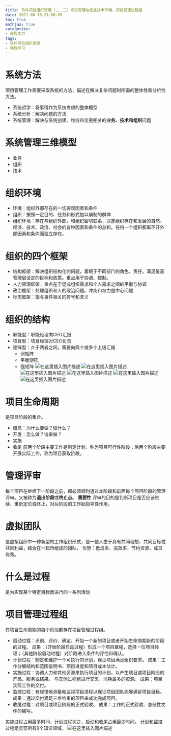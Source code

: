 ```yaml
---
title: 软件项目组织管理（二、三）项目管理与信息技术环境、项目管理过程组
date: 2021-06-18 21:56:05
toc: true
mathjax: true
categories:
- 课程学习
tags:
- 软件项目组织管理
- 课程学习
---
```


# 系统方法
项目管理工作需要采取系统的方法，描述在解决复杂问题时所需的整体性和分析性方法。
- 系统哲学：将事情作为系统考虑的整体模型
- 系统分析：解决问题的方法
- 系统管理：解决与系统创建、维持和变更相关的**业务、技术和组织**问题
# 系统管理三维模型
- 业务
- 组织
- 技术
# 组织环境
- 环境：组织外部存在的一切客观因素和条件
- 组织：按照一定目的、任务和形式加以编制的群体
- 组织环境：存在与组织外部，和组织密切联系，决定组织存在和发展的自然、经济、技术、政治、社会的各种因素和条件的总和。任何一个组织都离不开外部因素和条件而独立存在。
# 组织的四个框架
- 结构框架：解决组织结构化的问题，着眼于不同部门的角色、责任，满足最高管理层设定的目标和政策。重点用于协调、控制。
- 人力资源框架：重点在于促成组织需求和个人需求之间的平衡与协调
- 政治框架：处理组织和人的政治问题。冲突和权力是中心问题
- 标志框架：指与事件相关的符号和含义
# 组织的结构
- 职能型：职能经理向CEO汇报
- 项目型：项目经理对CEO负责
- 矩阵型：介于两者之间，需要向两个或多个上级汇报
  - 弱矩阵
  - 平衡矩阵
  - 强矩阵
![在这里插入图片描述](https://raw.githubusercontent.com/buttering/EasyBlogs/master/asset/pictures/a4fac9edc1c55b5e8ac808ed729cbf15/c951a201a9a4ef30306ab1dc2b937a6e.png)
![在这里插入图片描述](https://raw.githubusercontent.com/buttering/EasyBlogs/master/asset/pictures/a4fac9edc1c55b5e8ac808ed729cbf15/13c685b99da6dd74fcc097263185cd83.png)
![在这里插入图片描述](https://raw.githubusercontent.com/buttering/EasyBlogs/master/asset/pictures/a4fac9edc1c55b5e8ac808ed729cbf15/929a0185734c1b71f39df7274e481897.png)
![在这里插入图片描述](https://raw.githubusercontent.com/buttering/EasyBlogs/master/asset/pictures/a4fac9edc1c55b5e8ac808ed729cbf15/ce5b9a7876fac905b8bba93eda0a422d.png)
![在这里插入图片描述](https://raw.githubusercontent.com/buttering/EasyBlogs/master/asset/pictures/a4fac9edc1c55b5e8ac808ed729cbf15/47e6b644efb50fe199eec6387d802428.png)![在这里插入图片描述](https://raw.githubusercontent.com/buttering/EasyBlogs/master/asset/pictures/a4fac9edc1c55b5e8ac808ed729cbf15/fbc5e7f8987a2119d53b852cd0b54aff.png)
# 项目生命周期
是项目阶段的集合。
- 概念：为什么要做？做什么？
- 开发：怎么做？谁来做？
- 实施
- 收尾
前两个阶段主要工作是制定计划，称为项目可行性阶段；后两个阶段主要开展实际工作，称为项目获取阶段。
# 管理评审
每个项目在继续下一阶段之前，都必须顺利通过本阶段和前面每个项目阶段的管理评审。又被称为**退出阶段**或**终止点**。
**重要性**
评审的目的是判断项目是否应该继续、重新定位或终止，对后阶段的工作起指导性作用。
# 虚拟团队
是虚拟组织中一种新型的工作组织形式，是一些人由于具有共同理想、共同目标或共同利益，结合在一起所组成的团队。
优势：低成本、高效率，节约资源，成员优秀。
# 什么是过程
是为实现某个特定目标而进行的一系列活动
# 项目管理过程组
在项目生命周期的每个阶段都存在项目管理过程组。
- 启动过程：识别、评价、确定、开始一个新的项目或者开始生命周期新的阶段的过程。
成果：（开始阶段启动过程）形成一个项目章程，选择一位项目经理；（其他阶段启动过程）对阶段进入条件的评估和确认。
- 计划过程：制定和维护一个可执行的计划，保证项目满足组织要求。
成果：工作分解结构和范围说明书、项目进度和项目成本估计。
- 实施过程：协调人力和其他资源来执行项目的计划，以产生项目或项目阶段的产品、服务或结果。
与其他过程组进行交叉，消耗最多的资源。
成果：项目实际工作的交付。
- 监控过程：有规律地测量和监视项目进程以保证项目团队能够满足项目目标。
成果：通过交付满足三维约束的项目来成功完成项目。
- 收尾过程：对项目或项目阶段的正式验收。
成果：工作的正式验收、总结性文件的编写。

实施过程占用最多时间，计划过程次之，启动和收尾占用最少时间。
计划和监控过程组贯穿所有9个知识领域。
![在这里插入图片描述](https://raw.githubusercontent.com/buttering/EasyBlogs/master/asset/pictures/a4fac9edc1c55b5e8ac808ed729cbf15/534770de49acb8aabee2606fa3f8d76b.png)